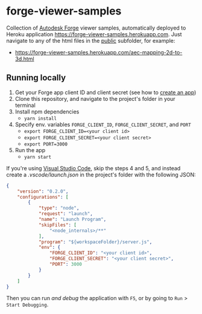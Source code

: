 # forge-viewer-samples

Collection of [Autodesk Forge](https://forge.autodesk.com) viewer samples,
automatically deployed to Heroku application https://forge-viewer-samples.herokuapp.com.
Just navigate to any of the html files in  the [public](./public) subfolder, for example:

- https://forge-viewer-samples.herokuapp.com/aec-mapping-2d-to-3d.html

## Running locally

1. Get your Forge app client ID and client secret (see how to [create an app](https://forge.autodesk.com/en/docs/oauth/v2/tutorials/create-app))
2. Clone this repository, and navigate to the project's folder in your terminal
3. Install npm dependencies
    - `yarn install`
4. Specify env. variables `FORGE_CLIENT_ID`, `FORGE_CLIENT_SECRET`, and `PORT`
    - `export FORGE_CLIENT_ID=<your client id>`
    - `export FORGE_CLIENT_SECRET=<your client secret>`
    - `export PORT=3000`
5. Run the app
    - `yarn start`

If you're using [Visual Studio Code](https://code.visualstudio.com), skip the steps 4 and 5,
and instead create a _.vscode/launch.json_ in the project's folder with the following JSON:

```json
{
    "version": "0.2.0",
    "configurations": [
        {
            "type": "node",
            "request": "launch",
            "name": "Launch Program",
            "skipFiles": [
                "<node_internals>/**"
            ],
            "program": "${workspaceFolder}/server.js",
            "env": {
                "FORGE_CLIENT_ID": "<your client id>",
                "FORGE_CLIENT_SECRET": "<your client secret>",
                "PORT": 3000
            }
        }
    ]
}
```

Then you can run _and debug_ the application with `F5`, or by going to `Run` > `Start Debugging`.
